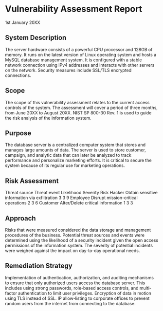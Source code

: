 <h1> Vulnerability Assessment Report </h1>
1st January 20XX

<h2> System Description </h2>
The server hardware consists of a powerful CPU processor and 128GB of memory. It runs on the latest version of Linux operating system and hosts a MySQL database management system. It is configured with a stable network connection using IPv4 addresses and interacts with other servers on the network. Security measures include SSL/TLS encrypted connections.
<br />

<h2> Scope </h2>

The scope of this vulnerability assessment relates to the current access controls of the system. The assessment will cover a period of three months, from June 20XX to August 20XX. NIST SP 800-30 Rev. 1 is used to guide the risk analysis of the information system.

<h2> Purpose </h2>

The database server is a centralized computer system that stores and manages large amounts of data. The server is used to store customer, campaign, and analytic data that can later be analyzed to track performance and personalize marketing efforts. It is critical to secure the system because of its regular use for marketing operations.

<h2> Risk Assessment </h2>
Threat source	Threat event	Likelihood	Severity	Risk
Hacker	Obtain sensitive information via exfiltration	3	3	9
Employee	Disrupt mission-critical operations	2	3	6
Customer	Alter/Delete critical information	1	3	3

<h2> Approach </h2>
Risks that were measured considered the data storage and management procedures of the business. Potential threat sources and events were determined using the likelihood of a security incident given the open access permissions of the information system. The severity of potential incidents were weighed against the impact on day-to-day operational needs.

<h2> Remediation Strategy </h2>
Implementation of authentication, authorization, and auditing mechanisms to ensure that only authorized users access the database server. This includes using strong passwords, role-based access controls, and multi-factor authentication to limit user privileges. Encryption of data in motion using TLS instead of SSL. IP allow-listing to corporate offices to prevent random users from the internet from connecting to the database.
 
<!--
 ```diff
- text in red
+ text in green
! text in orange
# text in gray
@@ text in purple (and bold)@@
```
--!>
